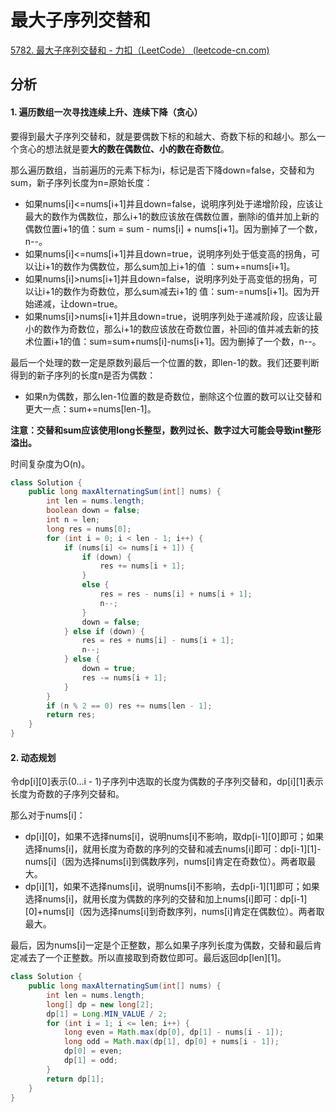 # 最大子序列交替和

[5782. 最大子序列交替和 - 力扣（LeetCode） (leetcode-cn.com)](https://leetcode-cn.com/problems/maximum-alternating-subsequence-sum/)

## 分析

#### 1. 遍历数组一次寻找连续上升、连续下降（贪心）

要得到最大子序列交替和，就是要偶数下标的和越大、奇数下标的和越小。那么一个贪心的想法就是要**大的数在偶数位、小的数在奇数位**。

那么遍历数组，当前遍历的元素下标为i，标记是否下降down=false，交替和为sum，新子序列长度为n=原始长度：

*   如果nums[i]<=nums[i+1]并且down=false，说明序列处于递增阶段，应该让最大的数作为偶数位，那么i+1的数应该放在偶数位置，删除i的值并加上新的偶数位置i+1的值：sum = sum - nums[i] + nums[i+1]。因为删掉了一个数，n--。
*   如果nums[i]<=nums[i+1]并且down=true，说明序列处于低变高的拐角，可以让i+1的数作为偶数位，那么sum加上i+1的值 ：sum+=nums[i+1]。
*   如果nums[i]>nums[i+1]并且down=false，说明序列处于高变低的拐角，可以让i+1的数作为奇数位，那么sum减去i+1的 值：sum-=nums[i+1]。因为开始递减，让down=true。
*   如果nums[i]>nums[i+1]并且down=true，说明序列处于递减阶段，应该让最小的数作为奇数位，那么i+1的数应该放在奇数位置，补回i的值并减去新的技术位置i+1的值：sum=sum+nums[i]-nums[i+1]。因为删掉了一个数，n--。

最后一个处理的数一定是原数列最后一个位置的数，即len-1的数。我们还要判断得到的新子序列的长度n是否为偶数：

*   如果n为偶数，那么len-1位置的数是奇数位，删除这个位置的数可以让交替和更大一点：sum+=nums[len-1]。

**注意：交替和sum应该使用long长整型，数列过长、数字过大可能会导致int整形溢出。**

时间复杂度为O(n)。

```java
class Solution {
    public long maxAlternatingSum(int[] nums) {
        int len = nums.length;
        boolean down = false;
        int n = len;
        long res = nums[0];
        for (int i = 0; i < len - 1; i++) {
            if (nums[i] <= nums[i + 1]) {
                if (down) {
                    res += nums[i + 1];
                }
                else {
                    res = res - nums[i] + nums[i + 1];
                    n--;
                }
                down = false;
            } else if (down) {
                res = res + nums[i] - nums[i + 1];
                n--;
            } else {
                down = true;
                res -= nums[i + 1];
            } 
        }
        if (n % 2 == 0) res += nums[len - 1];
        return res;
    }
}
```

#### 2. 动态规划

令dp\[i][0]表示(0...i - 1)子序列中选取的长度为偶数的子序列交替和，dp\[i][1]表示长度为奇数的子序列交替和。

那么对于nums[i]：

*   dp\[i][0]，如果不选择nums[i]，说明nums[i]不影响，取dp\[i-1][0]即可；如果选择nums[i]，就用长度为奇数的序列的交替和减去nums[i]即可：dp\[i-1][1]-nums[i]（因为选择nums[i]到偶数序列，nums[i]肯定在奇数位）。两者取最大。
*   dp\[i][1]，如果不选择nums[i]，说明nums[i]不影响，去dp\[i-1][1]即可；如果选择nums[i]，就用长度为偶数的序列的交替和加上nums[i]即可：dp\[i-1][0]+nums[i]（因为选择nums[i]到奇数序列，nums[i]肯定在偶数位）。两者取最大。

最后，因为nums[i]一定是个正整数，那么如果子序列长度为偶数，交替和最后肯定减去了一个正整数。所以直接取到奇数位即可。最后返回dp\[len][1]。

```java
class Solution {
    public long maxAlternatingSum(int[] nums) {
        int len = nums.length;
        long[] dp = new long[2];
        dp[1] = Long.MIN_VALUE / 2;
        for (int i = 1; i <= len; i++) {
            long even = Math.max(dp[0], dp[1] - nums[i - 1]);
            long odd = Math.max(dp[1], dp[0] + nums[i - 1]);
            dp[0] = even;
            dp[1] = odd;
        }
        return dp[1];
    }
}
```

